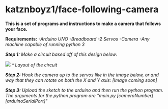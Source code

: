# katznboyz1/face-following-camera

**This is a set of programs and instructions to make a camera that follows your face.**

**Requirements:**
*-Arduino UNO*
*-Breadboard*
*-2 Servos*
*-Camera*
*-Any machine capable of running python 3*

***Step 1:***
*Make a circuit based off of this design below:*

![](https://i.redd.it/6sbsfttrbnn31.png?raw=true)
*^ Layout of the circuit*

***Step 2:***
*Hook the camera up to the servos like in the image below, or and way that they can rotate on both the X and Y axis:*
*[Image coming soon]*

***Step 3:***
*Upload the sketch to the arduino and then run the python program.*
*The arguments for the python program are "main.py [cameraNumber] [arduinoSerialPort]"*